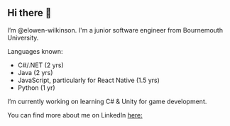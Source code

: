 ## Hi there 👋
I’m @elowen-wilkinson. I'm a junior software engineer from Bournemouth University.

Languages known: 
- C#/.NET (2 yrs)
- Java (2 yrs)
- JavaScript, particularly for React Native (1.5 yrs)
- Python (1 yr)
  
I’m currently working on learning C# & Unity for game development.

You can find more about me on LinkedIn [here:](https://www.linkedin.com/in/elowen-wilkinson-628261313/)
